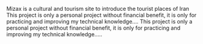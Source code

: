 Mizax is a cultural and tourism site to introduce the tourist places of Iran
This project is only a personal project without financial benefit, it is only for practicing and improving my technical knowledge....
This project is only a personal project without financial benefit, it is only for practicing and improving my technical knowledge.....

